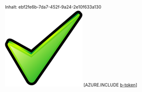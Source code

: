 Inhalt: ebf2fe6b-7da7-452f-9a24-2e10f633a130![Bild](3358360d-dd62-4449-a922-5f19f7c3562c.png)
[AZURE.INCLUDE [b-token](2c8f6573-fae1-45c2-a756-effb40fa20e0.md)]
